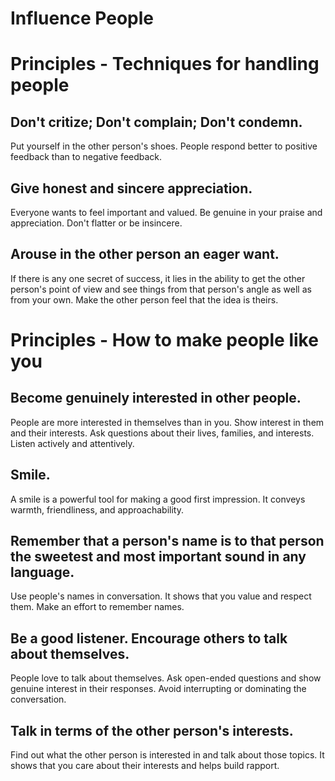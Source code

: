 # Influence People

# Principles - Techniques for handling people 

## Don't critize; Don't complain; Don't condemn.
Put yourself in the other person's shoes.
People respond better to positive feedback than to negative feedback.

## Give honest and sincere appreciation.
Everyone wants to feel important and valued.
Be genuine in your praise and appreciation.
Don't flatter or be insincere.

## Arouse in the other person an eager want.
If there is any one secret of success, it lies in the ability to get the other person's point of view 
and see things from that person's angle as well as from your own.
Make the other person feel that the idea is theirs.


# Principles - How to make people like you


## Become genuinely interested in other people.
People are more interested in themselves than in you.
Show interest in them and their interests.
Ask questions about their lives, families, and interests.
Listen actively and attentively.

## Smile.
A smile is a powerful tool for making a good first impression.
It conveys warmth, friendliness, and approachability.

## Remember that a person's name is to that person the sweetest and most important sound in any language.
Use people's names in conversation.
It shows that you value and respect them.
Make an effort to remember names.

## Be a good listener. Encourage others to talk about themselves.
People love to talk about themselves.
Ask open-ended questions and show genuine interest in their responses.
Avoid interrupting or dominating the conversation.

## Talk in terms of the other person's interests.
Find out what the other person is interested in and talk about those topics.
It shows that you care about their interests and helps build rapport.


